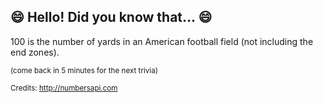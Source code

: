 ## :smile: Hello! Did you know that... :smile:
100 is the number of yards in an American football field (not including the end zones).

<sup>(come back in 5 minutes for the next trivia)</sup>


<sup>Credits: http://numbersapi.com</sup>
